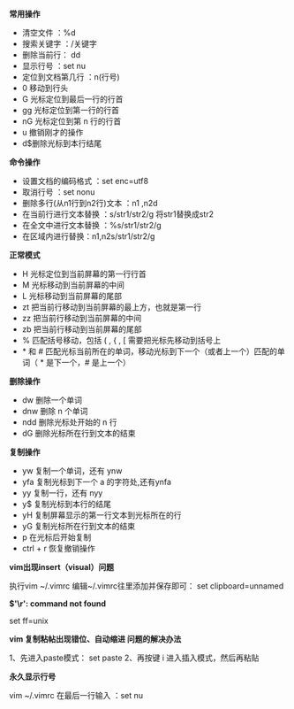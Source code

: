 
**常用操作**

- 清空文件      ：%d
- 搜索关键字   ：/关键字
- 删除当前行：   dd
- 显示行号    ：set nu    
- 定位到文档第几行    ：n(行号)
- 0 移动到行头
- G 光标定位到最后一行的行首
- gg 光标定位到第一行的行首
- nG 光标定位到第 n 行的行首
- u 撤销刚才的操作
- d$删除光标到本行结尾


**命令操作**

- 设置文档的编码格式    ：set enc=utf8
- 取消行号    ：set nonu
- 删除多行(从n1行到n2行)文本 ：n1 ,n2d
- 在当前行进行文本替换 ：s/str1/str2/g       将str1替换成str2
- 在全文中进行文本替换 ：%s/str1/str2/g
- 在区域内进行替换：n1,n2s/str1/str2/g

**正常模式**

- H 光标定位到当前屏幕的第一行行首
- M 光标移动到当前屏幕的中间
- L 光标移动到当前屏幕的尾部
- zt 把当前行移动到当前屏幕的最上方，也就是第一行
- zz 把当前行移动到当前屏幕的中间
- zb 把当前行移动到当前屏幕的尾部
- % 匹配括号移动，包括 ( , { , [ 需要把光标先移动到括号上
- \* 和 # 匹配光标当前所在的单词，移动光标到下一个（或者上一个）匹配的单词（ * 是下一个，# 是上一个）

**删除操作**

- dw 删除一个单词
- dnw 删除 n 个单词
- ndd 删除光标处开始的 n 行
- dG 删除光标所在行到文本的结束

**复制操作**

- yw 复制一个单词，还有 ynw
- yfa 复制光标到下一个 a 的字符处,还有ynfa
- yy 复制一行，还有 nyy
- y$ 复制光标到本行的结尾
- yH 复制屏幕显示的第一行文本到光标所在的行
- yG 复制光标所在行到文本的结束
- p 在光标后开始复制
- ctrl + r 恢复撤销操作

**vim出现insert（visual）问题**

执行vim ~/.vimrc
编辑~/.vimrc往里添加并保存即可：
set clipboard=unnamed

**$'\r': command not found**

set ff=unix


**vim 复制粘帖出现错位、自动缩进 问题的解决办法**

1、先进入paste模式：
set paste
2、再按键 i 进入插入模式，然后再粘贴


**永久显示行号**

vim ~/.vimrc
在最后一行输入 ：set nu
